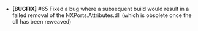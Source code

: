 <!-- markdownlint-disable MD041 -->
* **[BUGFIX]** #65 Fixed a bug where a subsequent build would result in a failed removal of the NXPorts.Attributes.dll (which is obsolete once the dll has been reweaved)
